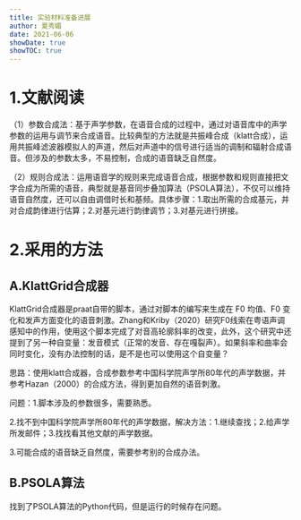 ```yaml
---
title: 实验材料准备进展
author: 夏秀媚
date: 2021-06-06
showDate: true
showTOC: true
---
```

# 1.文献阅读
（1）参数合成法：基于声学参数，在语音合成的过程中，通过对语音库中的声学参数的运用与调节来合成语音。比较典型的方法就是共振峰合成（klatt合成），运用共振峰滤波器模拟人的声道，然后对声道中的信号进行适当的调制和辐射合成语音。但涉及的参数太多，不易控制，合成的语音缺乏自然度。

（2）规则合成法：运用语音学的规则来完成语音合成，根据参数和规则直接把文字合成为所需的语音，典型就是基音同步叠加算法（PSOLA算法），不仅可以维持语音自然度，还可以自由调借时长和基频。具体步骤：1.取出所需的合成基元，并对合成韵律进行估算；2.对基元进行韵律调节；3.对基元进行拼接。

# 2.采用的方法

## A.KlattGrid合成器
KlattGrid合成器是praat自带的脚本，通过对脚本的编写来生成在 F0 均值、F0 变化和发声方面变化的语音刺激。Zhang和Kriby（2020）研究F0线索在粤语声调感知中的作用，使用这个脚本完成了对音高轮廓斜率的改变，此外，这个研究中还提到了另一种自变量：发音模式（正常的发音、存在嘎裂声）。如果斜率和曲率会同时变化，没有办法控制的话，是不是也可以使用这个自变量？

思路：使用klatt合成器，合成参数参考中国科学院声学所80年代的声学数据，并参考Hazan（2000）的合成方法，得到更加自然的语音刺激。

问题：1.脚本涉及的参数很多，需要熟悉。

2.找不到中国科学院声学所80年代的声学数据，解决方法：1.继续查找；2.给声学所发邮件；3.找找看其他文献的声学数据。

3.可能合成的语音缺乏自然度，需要参考别的合成办法。

## B.PSOLA算法
找到了PSOLA算法的Python代码，但是运行的时候存在问题。





